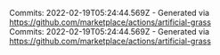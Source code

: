 Commits: 2022-02-19T05:24:44.569Z - Generated via https://github.com/marketplace/actions/artificial-grass
<br>
Commits: 2022-02-19T05:24:44.569Z - Generated via https://github.com/marketplace/actions/artificial-grass
<br>
